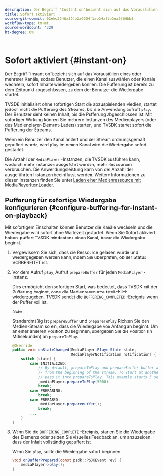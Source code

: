 ```yaml
---
description: Der Begriff "Instant on"bezieht sich auf das Vorausfüllen eines oder mehrerer Kanäle, sodass Benutzer, die einen Kanal auswählen oder Kanäle wechseln, sofort Inhalte wiedergeben können. Die Pufferung ist bereits zu dem Zeitpunkt abgeschlossen, zu dem der Benutzer die Wiedergabe startet.
title: Sofort aktiviert
source-git-commit: 02ebc3548a254b2a6554f1ab34afbb3ea5f09bb8
workflow-type: tm+mt
source-wordcount: '329'
ht-degree: 0%

---
```


# Sofort aktiviert {#instant-on}

Der Begriff &quot;Instant on&quot;bezieht sich auf das Vorausfüllen eines oder mehrerer Kanäle, sodass Benutzer, die einen Kanal auswählen oder Kanäle wechseln, sofort Inhalte wiedergeben können. Die Pufferung ist bereits zu dem Zeitpunkt abgeschlossen, zu dem der Benutzer die Wiedergabe startet.

TVSDK initialisiert ohne sofortigen Start die abzuspielenden Medien, startet jedoch nicht die Pufferung des Streams, bis die Anwendung aufruft `play`. Der Benutzer sieht keinen Inhalt, bis die Pufferung abgeschlossen ist. Mit sofortiger Wirkung können Sie mehrere Instanzen des Medienplayers (oder des Medienplayer-Element-Laders) starten, und TVSDK startet sofort die Pufferung der Streams.

Wenn ein Benutzer den Kanal ändert und der Stream ordnungsgemäß gepuffert wurde, wird `play` im neuen Kanal wird die Wiedergabe sofort gestartet.

Die Anzahl der `MediaPlayer` -Instanzen, die TVSDK ausführen kann, wodurch mehr Instanzen ausgeführt werden, mehr Ressourcen verbrauchen. Die Anwendungsleistung kann von der Anzahl der ausgeführten Instanzen beeinflusst werden. Weitere Informationen zu diesen Instanzen finden Sie unter [Laden einer Medienressource mit MediaPlayerItemLoader](../../../tvsdk-1.4-for-android/ui-configure/mediaplayer-initialize-for-video/android-1.4-media-mediaplayeritemloader.md).

## Pufferung für sofortige Wiedergabe konfigurieren {#configure-buffering-for-instant-on-playback}

Mit sofortigem Einschalten können Benutzer die Kanäle wechseln und die Wiedergabe wird sofort ohne Wartezeit gestartet. Wenn Sie Sofort aktiviert haben, puffert TVSDK mindestens einen Kanal, bevor die Wiedergabe beginnt.

1. Vergewissern Sie sich, dass die Ressource geladen wurde und wiedergegeben werden kann, indem Sie überprüfen, ob der Status VORBEREITET ist.
1. Vor dem Aufruf `play`, Aufruf `prepareBuffer` für jeden `MediaPlayer` -Instanz.

   Dies ermöglicht den sofortigen Start, was bedeutet, dass TVSDK mit der Pufferung beginnt, ohne die Medienressource tatsächlich wiederzugeben. TVSDK sendet die `BUFFERING_COMPLETED` -Ereignis, wenn der Puffer voll ist.

   >[!NOTE]
   >
   >Standardmäßig ist `prepareBuffer` und `prepareToPlay` Richten Sie den Medien-Stream so ein, dass die Wiedergabe von Anfang an beginnt. Um an einer anderen Position zu beginnen, übergeben Sie die Position (in Millisekunden) an `prepareToPlay`.

   ```java
   @Override 
   public void onStateChanged(MediaPlayer.PlayerState state,  
                              MediaPlayerNotification notification) { 
       switch (state) { 
           case INITIALIZED: 
               // By default, prepareToPlay and prepareBuffer buffer and start playing 
               // from the beginning of the stream. To start at another position, 
               // pass it into prepareToPlay. This example starts 5 seconds into the stream. 
               _mediaPlayer.prepareToPlay(5000); 
               break; 
           case PREPARING: 
               break; 
           case PREPARED: 
               _mediaPlayer.prepareBuffer(); 
               break; 
           ... 
       } 
   }
   ```

1. Wenn Sie die `BUFFERING_COMPLETE` -Ereignis, starten Sie die Wiedergabe des Elements oder zeigen Sie visuelles Feedback an, um anzuzeigen, dass der Inhalt vollständig gepuffert ist.

   Wenn Sie `play`, sollte die Wiedergabe sofort beginnen.

   ```java
   void onBufferPrepared(const psdk::PSDKEvent *ev) { 
       mediaPlayer->play(); 
   }
   ```
